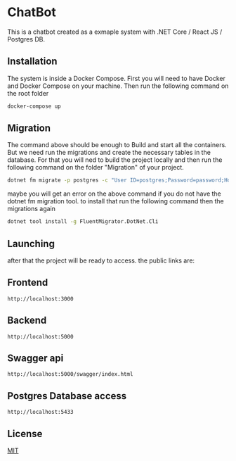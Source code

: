 # ChatBot

This is a chatbot created as a exmaple system with .NET Core / React JS / Postgres DB.

## Installation

The system is inside a Docker Compose. First you will need to have Docker and Docker Compose on your machine.
Then run the following command on the root folder

```bash
docker-compose up
```

## Migration

The command above should be enough to Build and start all the containers. But we need run the migrations and create the necessary tables in the database. For that you will ned to build the project locally and then run the following command on the folder "Migration" of your project.


```bash
dotnet fm migrate -p postgres -c "User ID=postgres;Password=password;Host=localhost;Port=5433;Database=ChatBot;" -a ".\bin\Debug\net5.0\Migration.dll"
```

maybe you will get an error on the above command if you do not have the dotnet fm migration tool. to install that run the following command then the migrations again
```bash
dotnet tool install -g FluentMigrator.DotNet.Cli
```

## Launching
after that the project will be ready to access.
the public links are:

## Frontend
```url
http://localhost:3000
```

## Backend
```url
http://localhost:5000
```

## Swagger api
```url
http://localhost:5000/swagger/index.html
```

## Postgres Database access
```url
http://localhost:5433
```

## License
[MIT](https://choosealicense.com/licenses/mit/)